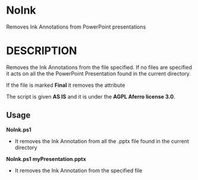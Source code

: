 # NoInk

Removes Ink Annotations from PowerPoint presentations

# DESCRIPTION

Removes the Ink Annotations from the file specified. If no files are specified it acts on all the the PowerPoint Presentation found in the current directory.

If the file is marked **Final** it removes the attribute

The script is given **AS IS** and it is under the **AGPL Aferro license 3.0**.

## Usage

**NoInk.ps1** 
- It removes the Ink Annotation from all the .pptx file found in the current directory

**NoInk.ps1 myPresentation.pptx**
- It removes the Ink Annotation from the specified file
